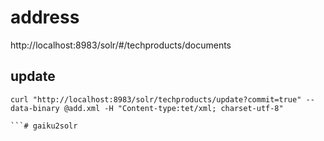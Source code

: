 
# address


http://localhost:8983/solr/#/techproducts/documents


## update

```
curl "http://localhost:8983/solr/techproducts/update?commit=true" --data-binary @add.xml -H "Content-type:tet/xml; charset-utf-8"

```# gaiku2solr
